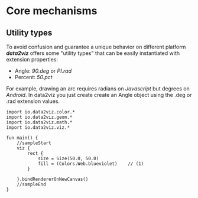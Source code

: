 # Core mechanisms


## Utility types

To avoid confusion and guarantee a unique behavior on different platform ***data2viz*** offers some "utility types" 
that can be easily instantiated with extension properties: 

- Angle: *90.deg* or *PI.rad*
- Percent: *50.pct*

For example, drawing an arc requires radians on *Javascript* but degrees on *Android*. In data2viz you just create 
create an Angle object using the .deg or .rad extension values.

```height=50
import io.data2viz.color.*
import io.data2viz.geom.*
import io.data2viz.math.*
import io.data2viz.viz.*

fun main() {
    //sampleStart
    viz {
        rect {
            size = Size(50.0, 50.0)
            fill = (Colors.Web.blueviolet)    // (1)            
        }

    }.bindRendererOnNewCanvas()
    //sampleEnd
}
```